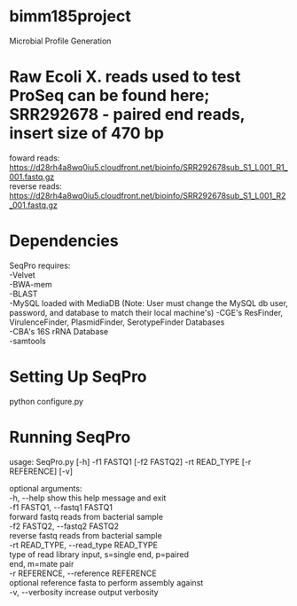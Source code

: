# bimm185project
Microbial Profile Generation

# Raw Ecoli X. reads used to test ProSeq can be found here; SRR292678 - paired end reads, insert size of 470 bp
foward reads: https://d28rh4a8wq0iu5.cloudfront.net/bioinfo/SRR292678sub_S1_L001_R1_001.fastq.gz  
reverse reads: https://d28rh4a8wq0iu5.cloudfront.net/bioinfo/SRR292678sub_S1_L001_R2_001.fastq.gz

# Dependencies
SeqPro requires:  
-Velvet  
-BWA-mem  
-BLAST  
-MySQL loaded with MediaDB (Note: User must change the MySQL db user, password, and database to match their local machine's)
-CGE's ResFinder, VirulenceFinder, PlasmidFinder, SerotypeFinder Databases  
-CBA's 16S rRNA Database  
-samtools

# Setting Up SeqPro
python configure.py


# Running SeqPro
usage: SeqPro.py [-h] -f1 FASTQ1 [-f2 FASTQ2] -rt READ_TYPE [-r REFERENCE] [-v]  

optional arguments:  
  -h, --help            show this help message and exit  
  -f1 FASTQ1, --fastq1 FASTQ1  
                        forward fastq reads from bacterial sample  
  -f2 FASTQ2, --fastq2 FASTQ2  
                        reverse fastq reads from bacterial sample  
  -rt READ_TYPE, --read_type READ_TYPE  
                        type of read library input, s=single end, p=paired  
                        end, m=mate pair  
  -r REFERENCE, --reference REFERENCE  
                        optional reference fasta to perform assembly against  
  -v, --verbosity       increase output verbosity  
